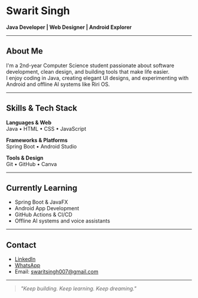 # Swarit Singh

**Java Developer | Web Designer | Android Explorer**

---

## About Me

I'm a 2nd-year Computer Science student passionate about software development, clean design, and building tools that make life easier.  
I enjoy coding in Java, creating elegant UI designs, and experimenting with Android and offline AI systems like Riri OS.

---

## Skills & Tech Stack

**Languages & Web**  
Java • HTML • CSS • JavaScript

**Frameworks & Platforms**  
Spring Boot • Android Studio

**Tools & Design**  
Git • GitHub • Canva

---

## Currently Learning

- Spring Boot & JavaFX  
- Android App Development  
- GitHub Actions & CI/CD  
- Offline AI systems and voice assistants

---

## Contact

- [LinkedIn](https://www.linkedin.com/in/swarit-singh)  
- [WhatsApp](https://wa.me/919234208044)  
- Email: swaritsingh007@gmail.com

---

> *"Keep building. Keep learning. Keep dreaming."*